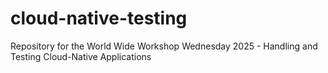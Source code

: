 # cloud-native-testing
Repository for the World Wide Workshop Wednesday 2025 - Handling and Testing Cloud-Native Applications
